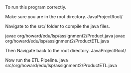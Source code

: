 To run this program correctly.

Make sure you are in the root directory. JavaProjectRoot/

Navigate to the src/ folder to compile the java files.

javac org/howard/edu/lsp/assignment2/Product.java
javac org/howard/edu/lsp/assignment2/ProductETL.java

Then Navigate back to the root directory. JavaProjectRoot/

Now run the ETL Pipeline. java src/org/howard/edu/lsp/assignment2/ProductETL.java

